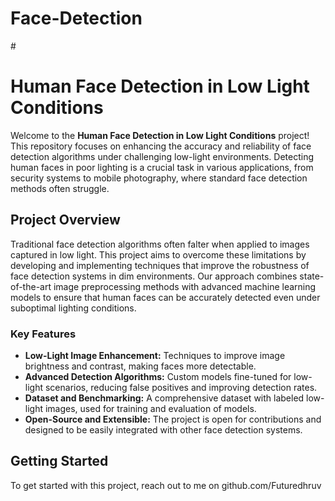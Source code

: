 # Face-Detection
<!DOCTYPE html>
<html lang="en">
<head>
    <meta charset="UTF-8">
    <meta name="viewport" content="width=device-width, initial-scale=1.0">
    #<title>Human Face Detection in Low Light Conditions</title>
</head>
<body>

<h1>Human Face Detection in Low Light Conditions</h1>

<p>
    Welcome to the <strong>Human Face Detection in Low Light Conditions</strong> project! This repository focuses on enhancing the accuracy and reliability of face detection algorithms under challenging low-light environments. Detecting human faces in poor lighting is a crucial task in various applications, from security systems to mobile photography, where standard face detection methods often struggle.
</p>

<h2>Project Overview</h2>

<p>
    Traditional face detection algorithms often falter when applied to images captured in low light. This project aims to overcome these limitations by developing and implementing techniques that improve the robustness of face detection systems in dim environments. Our approach combines state-of-the-art image preprocessing methods with advanced machine learning models to ensure that human faces can be accurately detected even under suboptimal lighting conditions.
</p>

<h3>Key Features</h3>
<ul>
    <li><strong>Low-Light Image Enhancement:</strong> Techniques to improve image brightness and contrast, making faces more detectable.</li>
    <li><strong>Advanced Detection Algorithms:</strong> Custom models fine-tuned for low-light scenarios, reducing false positives and improving detection rates.</li>
    <li><strong>Dataset and Benchmarking:</strong> A comprehensive dataset with labeled low-light images, used for training and evaluation of models.</li>
    <li><strong>Open-Source and Extensible:</strong> The project is open for contributions and designed to be easily integrated with other face detection systems.</li>
</ul>

<h2>Getting Started</h2>

<p>
    To get started with this project, reach out to me on github.com/Futuredhruv
</p>

</body>
</html>
